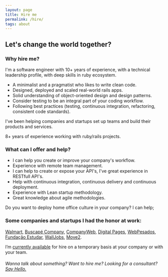 ```yaml
---
layout: page
title: Hire me
permalink: /hire/
tags: about
---
```

## Let's change the world together?

### Why hire me?

I'm a software engineer with 10+ years of experience, with a technical leadership profile, with deep skills in ruby ecosystem.

* A minimalist and a pragmatist who likes to write clean code.
* Designed, deployed and scaled real-world rails apps.
* Solid understanding of object-oriented design and design patterns.
* Consider testing to be an integral part of your coding workflow.
* Following best practices (testing, continuous integration, refactoring, consistent code standards).


I've been helping companies and startups set up teams and build their products and services.

8+ years of experience working with ruby/rails projects.


### What can I offer and help?

* I can help you create or improve your company's workflow.
* Experience with remote team management.
* I can help to create or expose your API's, I've great experience in RESTfull API's.
* Help with continuous integration, continuous delivery and continuous deployment.
* Experience with Lean startup methodology.
* Great knowledge about agile methodologies.

Do you want to deploy home office culture in your company? I can help;


### Some companies and startups I had the honor at work:

[Walmart](https://www.walmart.com.br), [Buscapé Company](http://www.buscapecompany.com), [CompanyWeb](http://www.companyweb.com.br), [Digital Pages](http://digitalpages.com.br), [WebPesados](http://webpesados.com.br),
[Fundação Estudar](https://www.estudar.org.br), [WallJobs](http://www.walljobs.com.br/), [Move2](http://move2.com.br).

I’m [currently available](/contact) for hire on a temporary basis at your company or with your team.


###### Wanna talk about something? Want to hire me? Looking for a consultant? [Say Hello.](/contact)
